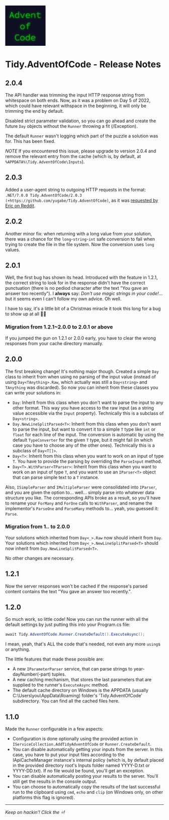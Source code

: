 ![Advent of Code logo](icon.png)

# Tidy.AdventOfCode - Release Notes

## 2.0.4

The API handler was trimming the input HTTP response string from whitespace on both ends. Now, as it was a problem on Day 5 of 2022, which could have relevant withspace in the beginning, it will only be trimming the end by default.

Disabled strict parameter validation, so you can go ahead and create the future `Day` objects without the `Runner` throwing a fit (/Exception).

The default `Runner` wasn't logging which part of the puzzle a solution was for. This has been fixed.

*NOTE* If you encountered this issue, please upgrade to version 2.0.4 and remove the relevant entry from the cache (which is, by default, at `%APPDATA%\Tidy.AdventOfCode\Inputs`).

## 2.0.3

Added a user-agent string to outgoing HTTP requests in the format: `.NET/7.0.0 Tidy.AdventOfCode/2.0.3 (+https://github.com/yugabe/Tidy.AdventOfCode)`, as it was [requested by Eric on Reddit](https://www.reddit.com/r/adventofcode/comments/z9dhtd/).

## 2.0.2

Another minor fix: when returning with a long value from your solution, there was a chance for the `long`-`string`-`int` safe conversion to fail when trying to create the file in the file system. Now the conversion uses `long` values.

## 2.0.1

Well, the first bug has shown its head. Introduced with the feature in 1.2.1, the correct string to look for in the response didn't have the correct punctuation (there is no pediod character after the text "You gave an answer too recently"). I **always** say: *Don't use magic strings in your code!*... but it seems even I can't follow my own advice. Oh well. 

I have to say, it's a little bit of a Christmas miracle it took this long for a bug to show up at all 🐱‍👤

### Migration from 1.2.1~2.0.0 to 2.0.1 or above
If you jumped the gun on 1.2.1 or 2.0.0 early, you have to clear the wrong responses from your cache directory manually.

## 2.0.0

The first breaking change! It's nothing major though. Created a simple `Day` class to inherit from when using no parsing of the input value (instead of using `Day<TAnything>.Raw`, which actually was still a `Day<string>` and `TAnything` was discarded). So now you can inherit from these classes you can write your solutions in:
- `Day`: Inherit from this class when you don't want to parse the input to any other format. This way you have access to the raw input (as a string value accessible via the `Input` property). Technically this is a subclass of `Day<string>`.
- `Day.NewLineSplitParsed<T>`: Inherit from this class when you don't want to parse the input, but want to convert it to a simple `T` type like `int` or `float` for each line of the input. The conversion is automatic by using the default `TypeConverter` for the given `T` type, but it might fail (in which case you have to choose any of the other ones). Technically this is a subclass of `Day<T[]>`.
- `Day<T>`: Inherit from this class when you want to work on an input of type `T`. You have to provide the parsing by overriding the `ParseInput` method.
- `Day<T>.WithParser<TParser>`: Inherit from this class when you want to work on an input of type `T`, and you want to use an `IParser<T>` object that can parse simple text to a `T` instance.

Also, `ISimpleParser` and `IMultipleParser` were consolidated into `IParser`, and you are given the option to... well... simply parse into whatever data structure you like. The corresponding APIs broke as a result, so you'll have to rename your `ForMany` and `ForOne` calls to `WithParser`, and rename the implementor's `ParseOne` and `ParseMany` methods to... yeah, you guessed it: `Parse`.

### Migration from 1._._ to 2.0.0

Your solutions which inherited from `Day<_>.Raw` now should inherit from `Day`. Your solutions which inherited from `Day<_>.NewLineSplitParsed<T>` should now inherit from `Day.NewLineSplitParsed<T>`. 

No other changes are necessary.

## 1.2.1

Now the server responses won't be cached if the response's parsed content contains the text "You gave an answer too recently.".

## 1.2.0

So much work, so little code! Now you can run the runner with all the default settings by just putting this into your Program.cs file:

``` C#
await Tidy.AdventOfCode.Runner.CreateDefault().ExecuteAsync();
```

I mean, yeah, that's ALL the code that's needed, not even any more `using`s or anything.

The little features that made these possible are:
- A new `IParameterParser` service, that can parse strings to year-dayNumber(-part) tuples.
- A new caching mechanism, that stores the last parameters that are supplied to the runner's `ExecuteAsync` method.
- The default cache directory on Windows is the APPDATA (usually C:\Users\you\AppData\Roaming) folder's 'Tidy.AdventOfCode' subdirectory. You can find all the cached files here.

## 1.1.0

Made the `Runner` configurable in a few aspects:
- Configuration is done optionally using the provided action in `IServiceCollection.AddTidyAdventOfCode` or `Runner.CreateDefault`.
- You can disable automatically getting your inputs from the server. In this case, you have to put your input files according to the IApiCacheManager instance's internal policy (which is, by default placed in the provided directory root's Inputs folder named YYYY-D.txt or YYYY-DD.txt). If no file would be found, you'll get an exception.
- You can disable automatically posting your results to the server. You'll still get the results in the console output.
- You can choose to automatically copy the results of the last successful run to the clipboard using `cmd`, `echo` and `clip` (on Windows only, on other platforms this flag is ignored).

----

*Keep on hackin'! Click the ⭐!*